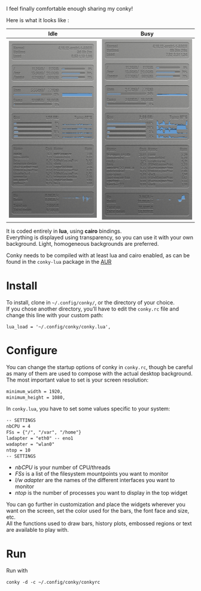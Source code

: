 
I feel finally comfortable enough sharing my conky\!

Here is what it looks like :

| Idle          | Busy          |
| ------------- | ------------- |
| ![](idle.png) | ![](busy.png) |

It is coded entirely in **lua**, using **cairo** bindings.  
Everything is displayed using transparency, so you can use it with your
own background. Light, homogeneous backgrounds are preferred.

Conky needs to be compiled with at least lua and cairo enabled, as can
be found in the `conky-lua` package in the
[AUR](https://aur.archlinux.org/packages/conky-lua)

# Install

To install, clone in `~/.config/conky/`, or the directory of your
choice.  
If you chose another directory, you’ll have to edit the `conky.rc` file
and change this line with your custom path:

    lua_load = '~/.config/conky/conky.lua',

# Configure

You can change the startup options of conky in `conky.rc`, though be
careful as many of them are used to compose with the actual desktop
background.  
The most important value to set is your screen resolution:

    minimum_width = 1920,
    minimum_height = 1080,

In `conky.lua`, you have to set some values specific to your system:

    -- SETTINGS
    nbCPU = 4
    FSs = {"/", "/var", "/home"}
    ladapter = "eth0" -- eno1
    wadapter = "wlan0"
    ntop = 10
    -- SETTINGS

  - *nbCPU* is your number of CPU/threads
  - *FSs* is a list of the filesystem mountpoints you want to monitor
  - *l/w adapter* are the names of the different interfaces you want to
    monitor
  - *ntop* is the number of processes you want to display in the top
    widget

You can go further in customization and place the widgets wherever you
want on the screen, set the color used for the bars, the font face and
size, etc.  
All the functions used to draw bars, history plots, embossed regions or
text are available to play with.

# Run

Run with

    conky -d -c ~/.config/conky/conkyrc

